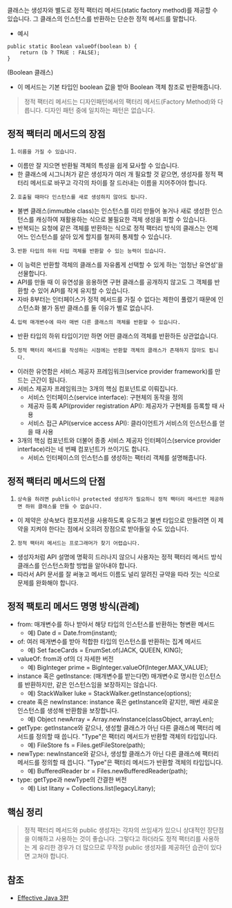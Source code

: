 클래스는 생성자와 별도로 정적 팩터리 메서드(static factory method)를 제공할 수 있습니다. 그 클래스의 인스턴스를 반환하는 단순한 정적 메서드를 말합니다.
* 예시
```
public static Boolean valueOf(boolean b) {
    return (b ? TRUE : FALSE);
}
```
(Boolean 클래스)
* 이 메서드는 기본 타입인 boolean 값을 받아 Boolean 객체 참조로 반환해줍니다.

> 정적 팩터리 메서드는 디자인패턴에서의 팩터리 메서드(Factory Method)와 다릅니다. 디자인 패턴 중에 일치하는 패턴은 없습니다.

## 정적 팩터리 메서드의 장점
1. ```이름을 가질 수 있습니다.```
  * 이름만 잘 지으면 반환될 객체의 특성을 쉽게 묘사할 수 있습니다.
  * 한 클래스에 시그니처가 같은 생성자가 여러 개 필요할 것 같으면, 생성자를 정적 팩터리 메서드로 바꾸고 각각의 차이를 잘 드러내는 이름을 지어주어야 합니다.
2. ```호출될 때마다 인스턴스를 새로 생성하지 않아도 됩니다.```
  * 불변 클래스(immutble class)는 인스턴스를 미리 만들어 놓거나 새로 생성한 인스턴스를 캐싱하여 재활용하는 식으로 불필요한 객체 생성을 피할 수 있습니다.
  * 반복되는 요청에 같은 객체를 반환하는 식으로 정적 팩터리 방식의 클래스는 언제 어느 인스턴스를 살아 있게 할지를 철저히 통제할 수 있습니다.
3. ```반환 타입의 하위 타입 객체를 반환할 수 있는 능력이 있습니다.```
  * 이 능력은 반환할 객체의 클래스를 자유롭게 선택할 수 있게 하는 '엄청난 유연성'을 선물합니다.
  * API를 만들 때 이 유연성을 응용하면 구현 클래스를 공개하지 않고도 그 객체를 반환할 수 있어 API를 작게 유지할 수 있습니다.
  * 자바 8부터는 인터페이스가 정적 메서드를 가질 수 없다는 제한이 풀렸기 때문에 인스턴스화 불가 동반 클래스를 둘 이유가 별로 없습니다.
4. ```입력 매개변수에 따라 매번 다른 클래스의 객체를 반환할 수 있습니다.```
  * 반환 타입의 하위 타입이기만 하면 어떤 클래스의 객체를 반환하든 상관없습니다.
5. ```정적 팩터리 메서드를 작성하는 시점에는 반환할 객체의 클래스가 존재하지 않아도 됩니다.```
  * 이러한 유연함은 서비스 제공자 프레임워크(service provider framework)를 만드는 근간이 됩니다.
  * 서비스 제공자 프레임워크는 3개의 핵심 컴포넌트로 이뤄집니다.
     * 서비스 인터페이스(service interface): 구현체의 동작을 정의
     * 제공자 등록 API(provider registration API): 제공자가 구현체를 등록할 때 사용
     * 서비스 접근 API(service access API): 클라이언트가 서비스의 인스턴스를 얻을 때 사용
  * 3개의 핵심 컴포넌트와 더불어 종종 서비스 제공자 인터페이스(service provider interface)라는 네 번째 컴포넌트가 쓰이기도 합니다.
     * 서비스 인터페이스의 인스턴스를 생성하는 팩터리 객체를 설명해줍니다.

## 정적 팩터리 메서드의 단점
1. ```상속을 하려면 public이나 protected 생성자가 필요하니 정적 팩터리 메서드만 제공하면 하위 클래스를 만들 수 없습니다.```
  * 이 제약은 상속보다 컴포지션을 사용하도록 유도하고 불변 타입으로 만들려면 이 제약을 지켜야 한다는 점에서 오히려 장점으로 받아들일 수도 있습니다.
2. ```정적 팩터리 메서드는 프로그래머가 찾기 어렵습니다.```
  * 생성자처럼 API 설명에 명확히 드러나지 않으니 사용자는 정적 팩터리 메서드 방식 클래스를 인스턴스화할 방법을 알아내야 합니다.
  * 따라서 API 문서를 잘 써놓고 메서드 이름도 널리 알려진 규약을 따라 짓는 식으로 문제를 완화해야 합니다.

## 정적 팩토리 메서드 명명 방식(관례)
* from: 매개변수를 하나 받아서 해당 타입의 인스턴스를 반환하는 형변환 메서드
  * 예) Date d = Date.from(instant);
* of: 여러 매개변수를 받아 적합한 타입의 인스턴스를 반환하는 집계 메서드
  * 예) Set<Rank> faceCards = EnumSet.of(JACK, QUEEN, KING);
* valueOf: from과 of의 더 자세한 버전
  * 예) BigInteger prime = BigInteger.valueOf(Integer.MAX_VALUE);
* instance 혹은 getInstance: (매개변수를 받는다면) 매개변수로 명시한 인스턴스를 반환하지만, 같은 인스턴스임을 보장하지는 않습니다.
  * 예) StackWalker luke = StackWalker.getInstance(options);
* create 혹은 newInstance: instance 혹은 getInstance와 같지만, 매번 새로운 인스턴스를 생성해 반환함을 보장합니다.
  * 예) Object newArray = Array.newInstance(classObject, arrayLen);
* getType: getInstance와 같으나, 생성할 클래스가 아닌 다른 클래스에 팩터리 메서드를 정의할 때 씁니다. "Type"은 팩터리 메서드가 반환할 객체의 타입입니다.
  * 예) FileStore fs = Files.getFileStore(path);
* newType: newInstance와 같으나, 생성할 클래스가 아닌 다른 클래스에 팩터리 메서드를 정의할 때 씁니다. "Type"은 팩터리 메서드가 반환할 객체의 타입입니다.
  * 예) BufferedReader br = Files.newBufferedReader(path);
* type: getType과 newType의 간결한 버전
  * 예) List<Complaint> litany = Collections.list(legacyLitany);

## 핵심 정리
>정적 팩터리 메서드와 public 생성자는 각자의 쓰임새가 있으니 상대적인 장단점을 이해하고 사용하는 것이 좋습니다. 그렇다고 하더라도 정적 팩터리를 사용하는 게 유리한 경우가 더 많으므로 무작정 public 생성자를 제공하던 습관이 있다면 고쳐야 합니다.


## 참조
* [Effective Java 3판](http://www.kyobobook.co.kr/product/detailViewKor.laf?mallGb=KOR&ejkGb=KOR&barcode=9788966262281)